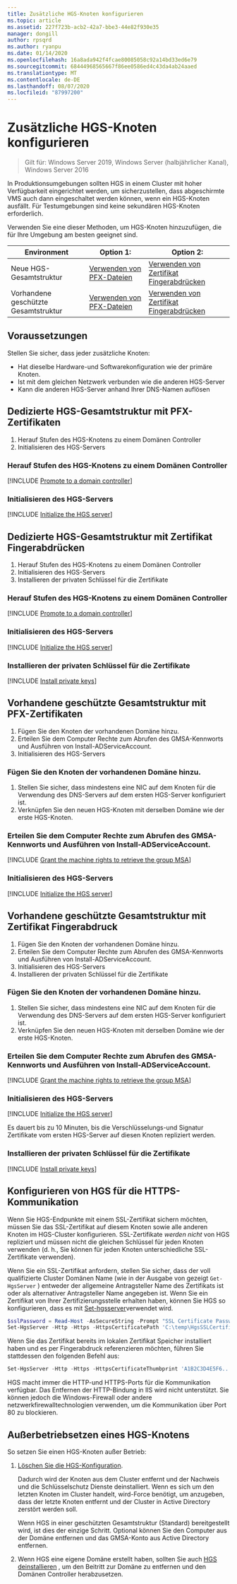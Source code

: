 ```yaml
---
title: Zusätzliche HGS-Knoten konfigurieren
ms.topic: article
ms.assetid: 227f723b-acb2-42a7-bbe3-44e82f930e35
manager: dongill
author: rpsqrd
ms.author: ryanpu
ms.date: 01/14/2020
ms.openlocfilehash: 16a8ada942f4fcae80085058c92a14bd33ed6e79
ms.sourcegitcommit: 68444968565667f86ee0586ed4c43da4ab24aaed
ms.translationtype: MT
ms.contentlocale: de-DE
ms.lasthandoff: 08/07/2020
ms.locfileid: "87997200"
---
```

# <a name="configure-additional-hgs-nodes"></a>Zusätzliche HGS-Knoten konfigurieren

>Gilt für: Windows Server 2019, Windows Server (halbjährlicher Kanal), Windows Server 2016

In Produktionsumgebungen sollten HGS in einem Cluster mit hoher Verfügbarkeit eingerichtet werden, um sicherzustellen, dass abgeschirmte VMS auch dann eingeschaltet werden können, wenn ein HGS-Knoten ausfällt. Für Testumgebungen sind keine sekundären HGS-Knoten erforderlich.

Verwenden Sie eine dieser Methoden, um HGS-Knoten hinzuzufügen, die für Ihre Umgebung am besten geeignet sind.

| Environment | Option 1: | Option 2: |
|--|--|--|
| Neue HGS-Gesamtstruktur | [Verwenden von PFX-Dateien](#dedicated-hgs-forest-with-pfx-certificates) | [Verwenden von Zertifikat Fingerabdrücken](#dedicated-hgs-forest-with-certificate-thumbprints) |
| Vorhandene geschützte Gesamtstruktur | [Verwenden von PFX-Dateien](#existing-bastion-forest-with-pfx-certificates) | [Verwenden von Zertifikat Fingerabdrücken](#existing-bastion-forest-with-certificate-thumbprints) |

## <a name="prerequisites"></a>Voraussetzungen

Stellen Sie sicher, dass jeder zusätzliche Knoten:
- Hat dieselbe Hardware-und Softwarekonfiguration wie der primäre Knoten.
- Ist mit dem gleichen Netzwerk verbunden wie die anderen HGS-Server
- Kann die anderen HGS-Server anhand Ihrer DNS-Namen auflösen

## <a name="dedicated-hgs-forest-with-pfx-certificates"></a>Dedizierte HGS-Gesamtstruktur mit PFX-Zertifikaten

1. Herauf Stufen des HGS-Knotens zu einem Domänen Controller
2. Initialisieren des HGS-Servers

### <a name="promote-the-hgs-node-to-a-domain-controller"></a>Herauf Stufen des HGS-Knotens zu einem Domänen Controller

[!INCLUDE [Promote to a domain controller](../../../includes/guarded-fabric-promote-domain-controller.md)]

### <a name="initialize-the-hgs-server"></a>Initialisieren des HGS-Servers

[!INCLUDE [Initialize the HGS server](../../../includes/guarded-fabric-initialize-hgs-on-the-node.md)]

## <a name="dedicated-hgs-forest-with-certificate-thumbprints"></a>Dedizierte HGS-Gesamtstruktur mit Zertifikat Fingerabdrücken

1. Herauf Stufen des HGS-Knotens zu einem Domänen Controller
2. Initialisieren des HGS-Servers
3. Installieren der privaten Schlüssel für die Zertifikate

### <a name="promote-the-hgs-node-to-a-domain-controller"></a>Herauf Stufen des HGS-Knotens zu einem Domänen Controller

[!INCLUDE [Promote to a domain controller](../../../includes/guarded-fabric-promote-domain-controller.md)]

### <a name="initialize-the-hgs-server"></a>Initialisieren des HGS-Servers

[!INCLUDE [Initialize the HGS server](../../../includes/guarded-fabric-initialize-hgs-on-the-node.md)]

### <a name="install-the-private-keys-for-the-certificates"></a>Installieren der privaten Schlüssel für die Zertifikate

[!INCLUDE [Install private keys](../../../includes/guarded-fabric-install-private-keys.md)]

## <a name="existing-bastion-forest-with-pfx-certificates"></a>Vorhandene geschützte Gesamtstruktur mit PFX-Zertifikaten

1. Fügen Sie den Knoten der vorhandenen Domäne hinzu.
2. Erteilen Sie dem Computer Rechte zum Abrufen des GMSA-Kennworts und Ausführen von Install-ADServiceAccount.
3. Initialisieren des HGS-Servers

### <a name="join-the-node-to-the-existing-domain"></a>Fügen Sie den Knoten der vorhandenen Domäne hinzu.

1. Stellen Sie sicher, dass mindestens eine NIC auf dem Knoten für die Verwendung des DNS-Servers auf dem ersten HGS-Server konfiguriert ist.
2. Verknüpfen Sie den neuen HGS-Knoten mit derselben Domäne wie der erste HGS-Knoten.

### <a name="grant-the-machine-rights-to-retrieve-gmsa-password-and-run-install-adserviceaccount"></a>Erteilen Sie dem Computer Rechte zum Abrufen des GMSA-Kennworts und Ausführen von Install-ADServiceAccount.

[!INCLUDE [Grant the machine rights to retrieve the group MSA](../../../includes/guarded-fabric-grant-machine-rights-to-retrieve-gmsa.md)]

### <a name="initialize-the-hgs-server"></a>Initialisieren des HGS-Servers

[!INCLUDE [Initialize the HGS server](../../../includes/guarded-fabric-initialize-hgs-on-the-node.md)]

## <a name="existing-bastion-forest-with-certificate-thumbprints"></a>Vorhandene geschützte Gesamtstruktur mit Zertifikat Fingerabdruck

1. Fügen Sie den Knoten der vorhandenen Domäne hinzu.
2. Erteilen Sie dem Computer Rechte zum Abrufen des GMSA-Kennworts und Ausführen von Install-ADServiceAccount.
3. Initialisieren des HGS-Servers
4. Installieren der privaten Schlüssel für die Zertifikate

### <a name="join-the-node-to-the-existing-domain"></a>Fügen Sie den Knoten der vorhandenen Domäne hinzu.

1. Stellen Sie sicher, dass mindestens eine NIC auf dem Knoten für die Verwendung des DNS-Servers auf dem ersten HGS-Server konfiguriert ist.
2. Verknüpfen Sie den neuen HGS-Knoten mit derselben Domäne wie der erste HGS-Knoten.

### <a name="grant-the-machine-rights-to-retrieve-gmsa-password-and-run-install-adserviceaccount"></a>Erteilen Sie dem Computer Rechte zum Abrufen des GMSA-Kennworts und Ausführen von Install-ADServiceAccount.

[!INCLUDE [Grant the machine rights to retrieve the group MSA](../../../includes/guarded-fabric-grant-machine-rights-to-retrieve-gmsa.md)]

### <a name="initialize-the-hgs-server"></a>Initialisieren des HGS-Servers

[!INCLUDE [Initialize the HGS server](../../../includes/guarded-fabric-initialize-hgs-on-the-node.md)]

Es dauert bis zu 10 Minuten, bis die Verschlüsselungs-und Signatur Zertifikate vom ersten HGS-Server auf diesen Knoten repliziert werden.

### <a name="install-the-private-keys-for-the-certificates"></a>Installieren der privaten Schlüssel für die Zertifikate

[!INCLUDE [Install private keys](../../../includes/guarded-fabric-install-private-keys.md)]

## <a name="configure-hgs-for-https-communications"></a>Konfigurieren von HGS für die HTTPS-Kommunikation

Wenn Sie HGS-Endpunkte mit einem SSL-Zertifikat sichern möchten, müssen Sie das SSL-Zertifikat auf diesem Knoten sowie alle anderen Knoten im HGS-Cluster konfigurieren.
SSL-Zertifikate *werden nicht* von HGS repliziert und müssen nicht die gleichen Schlüssel für jeden Knoten verwenden (d. h., Sie können für jeden Knoten unterschiedliche SSL-Zertifikate verwenden).

Wenn Sie ein SSL-Zertifikat anfordern, stellen Sie sicher, dass der voll qualifizierte Cluster Domänen Name (wie in der Ausgabe von gezeigt `Get-HgsServer` ) entweder der allgemeine Antragsteller Name des Zertifikats ist oder als alternativer Antragsteller Name angegeben ist.
Wenn Sie ein Zertifikat von Ihrer Zertifizierungsstelle erhalten haben, können Sie HGS so konfigurieren, dass es mit [Set-hgsserver](/powershell/module/hgsserver/set-hgsserver?view=win10-ps)verwendet wird.

```powershell
$sslPassword = Read-Host -AsSecureString -Prompt "SSL Certificate Password"
Set-HgsServer -Http -Https -HttpsCertificatePath 'C:\temp\HgsSSLCertificate.pfx' -HttpsCertificatePassword $sslPassword
```

Wenn Sie das Zertifikat bereits im lokalen Zertifikat Speicher installiert haben und es per Fingerabdruck referenzieren möchten, führen Sie stattdessen den folgenden Befehl aus:

```powershell
Set-HgsServer -Http -Https -HttpsCertificateThumbprint 'A1B2C3D4E5F6...'
```

HGS macht immer die HTTP-und HTTPS-Ports für die Kommunikation verfügbar.
Das Entfernen der HTTP-Bindung in IIS wird nicht unterstützt. Sie können jedoch die Windows-Firewall oder andere netzwerkfirewalltechnologien verwenden, um die Kommunikation über Port 80 zu blockieren.

## <a name="decommission-an-hgs-node"></a>Außerbetriebsetzen eines HGS-Knotens

So setzen Sie einen HGS-Knoten außer Betrieb:

1. [Löschen Sie die HGS-Konfiguration](guarded-fabric-manage-hgs.md#clearing-the-hgs-configuration).

   Dadurch wird der Knoten aus dem Cluster entfernt und der Nachweis und die Schlüsselschutz Dienste deinstalliert.
   Wenn es sich um den letzten Knoten im Cluster handelt, wird-Force benötigt, um anzugeben, dass der letzte Knoten entfernt und der Cluster in Active Directory zerstört werden soll.

   Wenn HGS in einer geschützten Gesamtstruktur (Standard) bereitgestellt wird, ist dies der einzige Schritt.
   Optional können Sie den Computer aus der Domäne entfernen und das GMSA-Konto aus Active Directory entfernen.

2. Wenn HGS eine eigene Domäne erstellt haben, sollten Sie auch [HGS deinstallieren](guarded-fabric-manage-hgs.md#clearing-the-hgs-configuration) , um den Beitritt zur Domäne zu entfernen und den Domänen Controller herabzusetzen.